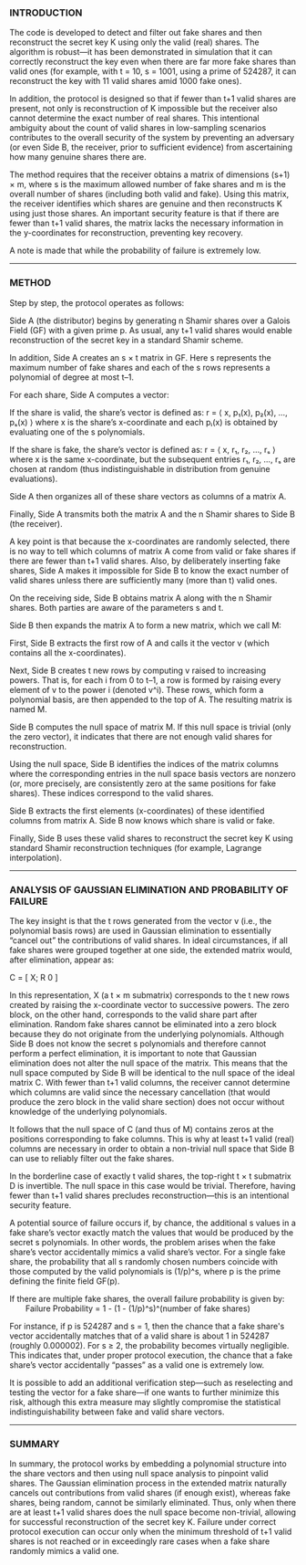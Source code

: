 ### INTRODUCTION

The code is developed to detect and filter out fake shares and then reconstruct the secret key K using only the valid (real) shares. The algorithm is robust—it has been demonstrated in simulation that it can correctly reconstruct the key even when there are far more fake shares than valid ones (for example, with t = 10, s = 1001, using a prime of 524287, it can reconstruct the key with 11 valid shares amid 1000 fake ones).

In addition, the protocol is designed so that if fewer than t+1 valid shares are present, not only is reconstruction of K impossible but the receiver also cannot determine the exact number of real shares. This intentional ambiguity about the count of valid shares in low-sampling scenarios contributes to the overall security of the system by preventing an adversary (or even Side B, the receiver, prior to sufficient evidence) from ascertaining how many genuine shares there are.

The method requires that the receiver obtains a matrix of dimensions (s+1) × m, where s is the maximum allowed number of fake shares and m is the overall number of shares (including both valid and fake). Using this matrix, the receiver identifies which shares are genuine and then reconstructs K using just those shares. An important security feature is that if there are fewer than t+1 valid shares, the matrix lacks the necessary information in the y-coordinates for reconstruction, preventing key recovery.

A note is made that while the probability of failure is extremely low.

----

### METHOD

Step by step, the protocol operates as follows:

Side A (the distributor) begins by generating n Shamir shares over a Galois Field (GF) with a given prime p. As usual, any t+1 valid shares would enable reconstruction of the secret key in a standard Shamir scheme.

In addition, Side A creates an s × t matrix in GF. Here s represents the maximum number of fake shares and each of the s rows represents a polynomial of degree at most t–1.

For each share, Side A computes a vector:

If the share is valid, the share’s vector is defined as:
r = ⟨ x, p₁(x), p₂(x), …, pₛ(x) ⟩
where x is the share’s x-coordinate and each pᵢ(x) is obtained by evaluating one of the s polynomials.

If the share is fake, the share’s vector is defined as:
r = ⟨ x, r₁, r₂, …, rₛ ⟩
where x is the same x-coordinate, but the subsequent entries r₁, r₂, …, rₛ are chosen at random (thus indistinguishable in distribution from genuine evaluations).

Side A then organizes all of these share vectors as columns of a matrix A.

Finally, Side A transmits both the matrix A and the n Shamir shares to Side B (the receiver).

A key point is that because the x-coordinates are randomly selected, there is no way to tell which columns of matrix A come from valid or fake shares if there are fewer than t+1 valid shares. Also, by deliberately inserting fake shares, Side A makes it impossible for Side B to know the exact number of valid shares unless there are sufficiently many (more than t) valid ones.

On the receiving side, Side B obtains matrix A along with the n Shamir shares. Both parties are aware of the parameters s and t.

Side B then expands the matrix A to form a new matrix, which we call M:

First, Side B extracts the first row of A and calls it the vector v (which contains all the x-coordinates).

Next, Side B creates t new rows by computing v raised to increasing powers. That is, for each i from 0 to t–1, a row is formed by raising every element of v to the power i (denoted v^i). These rows, which form a polynomial basis, are then appended to the top of A. The resulting matrix is named M.

Side B computes the null space of matrix M. If this null space is trivial (only the zero vector), it indicates that there are not enough valid shares for reconstruction.

Using the null space, Side B identifies the indices of the matrix columns where the corresponding entries in the null space basis vectors are nonzero (or, more precisely, are consistently zero at the same positions for fake shares). These indices correspond to the valid shares.

Side B extracts the first elements (x-coordinates) of these identified columns from matrix A.
Side B now knows which share is valid or fake.

Finally, Side B uses these valid shares to reconstruct the secret key K using standard Shamir reconstruction techniques (for example, Lagrange interpolation).

---

### ANALYSIS OF GAUSSIAN ELIMINATION AND PROBABILITY OF FAILURE

The key insight is that the t rows generated from the vector v (i.e., the polynomial basis rows) are used in Gaussian elimination to essentially “cancel out” the contributions of valid shares. In ideal circumstances, if all fake shares were grouped together at one side, the extended matrix would, after elimination, appear as:

C = [ X;  R  0 ]

In this representation, X (a t × m submatrix) corresponds to the t new rows created by raising the x-coordinate vector to successive powers. The zero block, on the other hand, corresponds to the valid share part after elimination. Random fake shares cannot be eliminated into a zero block because they do not originate from the underlying polynomials. Although Side B does not know the secret s polynomials and therefore cannot perform a perfect elimination, it is important to note that Gaussian elimination does not alter the null space of the matrix. This means that the null space computed by Side B will be identical to the null space of the ideal matrix C. With fewer than t+1 valid columns, the receiver cannot determine which columns are valid since the necessary cancellation (that would produce the zero block in the valid share section) does not occur without knowledge of the underlying polynomials.

It follows that the null space of C (and thus of M) contains zeros at the positions corresponding to fake columns. This is why at least t+1 valid (real) columns are necessary in order to obtain a non-trivial null space that Side B can use to reliably filter out the fake shares.

In the borderline case of exactly t valid shares, the top-right t × t submatrix D is invertible. The null space in this case would be trivial. Therefore, having fewer than t+1 valid shares precludes reconstruction—this is an intentional security feature.

A potential source of failure occurs if, by chance, the additional s values in a fake share’s vector exactly match the values that would be produced by the secret s polynomials. In other words, the problem arises when the fake share’s vector accidentally mimics a valid share’s vector. For a single fake share, the probability that all s randomly chosen numbers coincide with those computed by the valid polynomials is (1/p)^s, where p is the prime defining the finite field GF(p).

If there are multiple fake shares, the overall failure probability is given by:
  Failure Probability = 1 - (1 - (1/p)^s)^(number of fake shares)

For instance, if p is 524287 and s = 1, then the chance that a fake share's vector accidentally matches that of a valid share is about 1 in 524287 (roughly 0.000002). For s ≥ 2, the probability becomes virtually negligible. This indicates that, under proper protocol execution, the chance that a fake share’s vector accidentally “passes” as a valid one is extremely low.

It is possible to add an additional verification step—such as reselecting and testing the vector for a fake share—if one wants to further minimize this risk, although this extra measure may slightly compromise the statistical indistinguishability between fake and valid share vectors.

---

### SUMMARY

In summary, the protocol works by embedding a polynomial structure into the share vectors and then using null space analysis to pinpoint valid shares. The Gaussian elimination process in the extended matrix naturally cancels out contributions from valid shares (if enough exist), whereas fake shares, being random, cannot be similarly eliminated. Thus, only when there are at least t+1 valid shares does the null space become non-trivial, allowing for successful reconstruction of the secret key K. Failure under correct protocol execution can occur only when the minimum threshold of t+1 valid shares is not reached or in exceedingly rare cases when a fake share randomly mimics a valid one.
